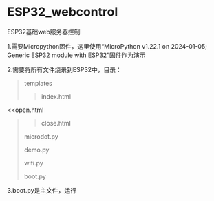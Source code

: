 # ESP32_webcontrol
ESP32基础web服务器控制

1.需要Micropython固件，这里使用“MicroPython v1.22.1 on 2024-01-05; Generic ESP32 module with ESP32”固件作为演示

2.需要将所有文件烧录到ESP32中，目录：
>templates
>
>>index.html
>>
<<open.html
>>
>>close.html
>
>microdot.py
>
>demo.py
>
>wifi.py
>
>boot.py

3.boot.py是主文件，运行

